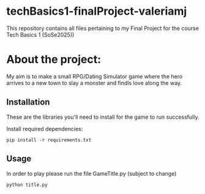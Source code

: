 # techBasics1-finalProject-valeriamj
This repository contains all files pertaining to my Final Project for the course Tech Basics 1 (SoSe2025))

# About the project: 
My aim is to make a small RPG/Dating Simulator game where the hero arrives to a new town to slay a monster and findls love along the way.

## Installation
These are the libraries you'll need to install for the game to run successfully.

Install required dependencies:
```
pip install -r requirements.txt
```

## Usage
In order to play please run the file GameTitle.py  (subject to change)
```
python title.py
```